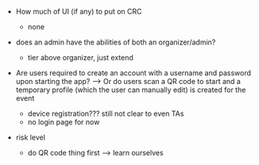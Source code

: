 - How much of UI (if any) to put on CRC
    - none
 
- does an admin have the abilities of both an organizer/admin?
    - tier above organizer, just extend 

- Are users required to create an account with a username and password upon starting the app? --> Or do users scan a QR code to start and a temporary profile (which the user can manually edit) is created for the event
  - device registration??? still not clear to even TAs
  - no login page for now
 
- risk level
  - do QR code thing first --> learn ourselves

